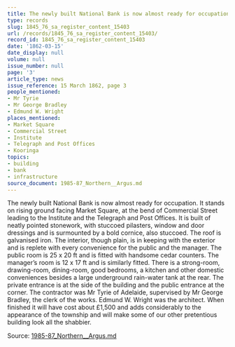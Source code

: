 ```yaml
---
title: The newly built National Bank is now almost ready for occupation
type: records
slug: 1845_76_sa_register_content_15403
url: /records/1845_76_sa_register_content_15403/
record_id: 1845_76_sa_register_content_15403
date: '1862-03-15'
date_display: null
volume: null
issue_number: null
page: '3'
article_type: news
issue_reference: 15 March 1862, page 3
people_mentioned:
- Mr Tyrie
- Mr George Bradley
- Edmund W. Wright
places_mentioned:
- Market Square
- Commercial Street
- Institute
- Telegraph and Post Offices
- Kooringa
topics:
- building
- bank
- infrastructure
source_document: 1985-87_Northern__Argus.md
---
```


The newly built National Bank is now almost ready for occupation.  It stands on rising ground facing Market Square, at the bend of Commercial Street leading to the Institute and the Telegraph and Post Offices.  It is built of neatly pointed stonework, with stuccoed pilasters, window and door dressings and is surmounted by a bold cornice, also stuccoed.  The roof is galvanised iron.  The interior, though plain, is in keeping with the exterior and is replete with every convenience for the public and the manager.  The public room is 25 x 20 ft and is fitted with handsome cedar counters.  The manager’s room is 12 x 17 ft and is similarly fitted.  There is a strong-room, drawing-room, dining-room, good bedrooms, a kitchen and other domestic conveniences besides a large underground rain-water tank at the rear.  The private entrance is at the side of the building and the public entrance at the corner.  The contractor was Mr Tyrie of Adelaide, supervised by Mr George Bradley, the clerk of the works.  Edmund W. Wright was the architect.  When finished it will have cost about £1,500 and adds considerably to the appearance of the township and will make some of our other pretentious building look all the shabbier.

Source: [1985-87_Northern__Argus.md](/downloads/markdown/1985-87_Northern__Argus.md)
